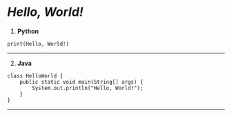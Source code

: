 # *Hello, World!*
1. **Python**
```
print(Hello, World!)
```
---
2. **Java**
```
class HelloWorld {
    public static void main(String[] args) {
        System.out.println("Hello, World!");
    }
}
```
---